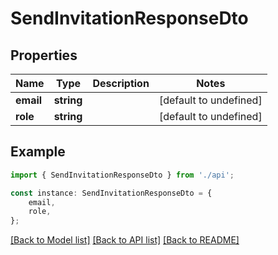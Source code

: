 # SendInvitationResponseDto


## Properties

Name | Type | Description | Notes
------------ | ------------- | ------------- | -------------
**email** | **string** |  | [default to undefined]
**role** | **string** |  | [default to undefined]

## Example

```typescript
import { SendInvitationResponseDto } from './api';

const instance: SendInvitationResponseDto = {
    email,
    role,
};
```

[[Back to Model list]](../README.md#documentation-for-models) [[Back to API list]](../README.md#documentation-for-api-endpoints) [[Back to README]](../README.md)
